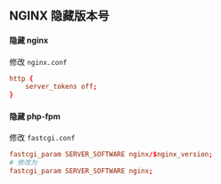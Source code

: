 ## NGINX 隐藏版本号

#### 隐藏 nginx

修改 `nginx.conf`

```conf
http {
    server_tokens off;
}
```

#### 隐藏 php-fpm

修改 `fastcgi.conf`

```conf
fastcgi_param SERVER_SOFTWARE nginx/$nginx_version;
# 修改为
fastcgi_param SERVER_SOFTWARE nginx;
```